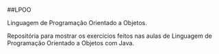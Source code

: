 ##LPOO

Linguagem de Programação Orientado a Objetos.

Repositória para mostrar os exercícios feitos nas aulas de Linguagem de Programação Orientado a Objetos com Java.
